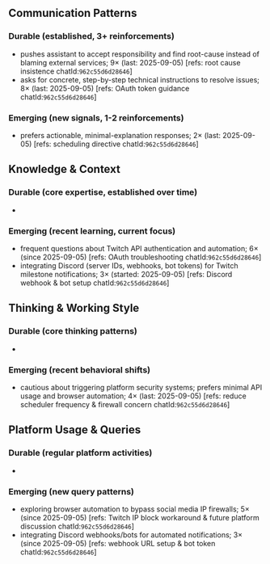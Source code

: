 ## Communication Patterns
### Durable (established, 3+ reinforcements)
- pushes assistant to accept responsibility and find root-cause instead of blaming external services; 9× (last: 2025-09-05) [refs: root cause insistence chatId:`962c55d6d28646`]
- asks for concrete, step-by-step technical instructions to resolve issues; 8× (last: 2025-09-05) [refs: OAuth token guidance chatId:`962c55d6d28646`]

### Emerging (new signals, 1-2 reinforcements)
- prefers actionable, minimal-explanation responses; 2× (last: 2025-09-05) [refs: scheduling directive chatId:`962c55d6d28646`]

## Knowledge & Context
### Durable (core expertise, established over time)
- 

### Emerging (recent learning, current focus)
- frequent questions about Twitch API authentication and automation; 6× (since 2025-09-05) [refs: OAuth troubleshooting chatId:`962c55d6d28646`]
- integrating Discord (server IDs, webhooks, bot tokens) for Twitch milestone notifications; 3× (started: 2025-09-05) [refs: Discord webhook & bot setup chatId:`962c55d6d28646`]

## Thinking & Working Style
### Durable (core thinking patterns)
- 

### Emerging (recent behavioral shifts)
- cautious about triggering platform security systems; prefers minimal API usage and browser automation; 4× (last: 2025-09-05) [refs: reduce scheduler frequency & firewall concern chatId:`962c55d6d28646`]

## Platform Usage & Queries
### Durable (regular platform activities)
- 

### Emerging (new query patterns)
- exploring browser automation to bypass social media IP firewalls; 5× (since 2025-09-05) [refs: Twitch IP block workaround & future platform discussion chatId:`962c55d6d28646`]
- integrating Discord webhooks/bots for automated notifications; 3× (since 2025-09-05) [refs: webhook URL setup & bot token chatId:`962c55d6d28646`]